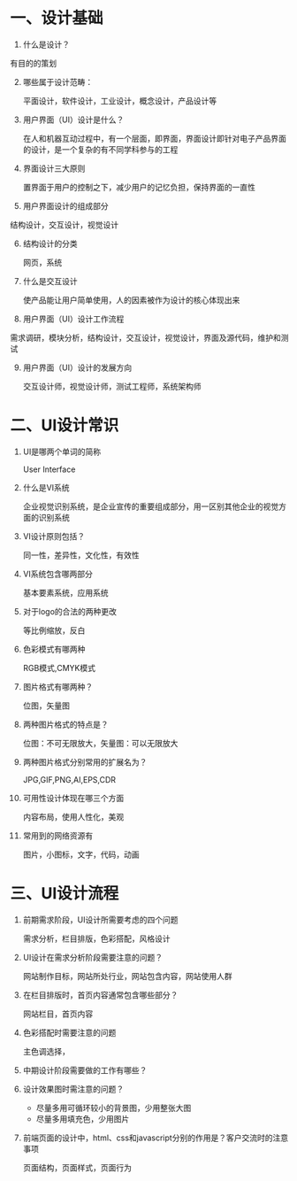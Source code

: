 # 一、设计基础

1. 什么是设计？
  
  有目的的策划
  
2. 哪些属于设计范畴：
  
   平面设计，软件设计，工业设计，概念设计，产品设计等
   
3. 用户界面（UI）设计是什么？
   
   在人和机器互动过程中，有一个层面，即界面，界面设计即针对电子产品界面的设计，是一个复杂的有不同学科参与的工程
   
4. 界面设计三大原则

   置界面于用户的控制之下，减少用户的记忆负担，保持界面的一直性
   
5. 用户界面设计的组成部分
  
  结构设计，交互设计，视觉设计
  
6. 结构设计的分类

   网页，系统
   
7. 什么是交互设计
   
   使产品能让用户简单使用，人的因素被作为设计的核心体现出来
   
8. 用户界面（UI）设计工作流程

  需求调研，模块分析，结构设计，交互设计，视觉设计，界面及源代码，维护和测试
  
9. 用户界面（UI）设计的发展方向
   
   交互设计师，视觉设计师，测试工程师，系统架构师
   
# 二、UI设计常识

1. UI是哪两个单词的简称
   
   User Interface
   
2. 什么是VI系统
   
   企业视觉识别系统，是企业宣传的重要组成部分，用一区别其他企业的视觉方面的识别系统
   
3. VI设计原则包括？
   
   同一性，差异性，文化性，有效性
   
4. VI系统包含哪两部分
   
   基本要素系统，应用系统
   
5. 对于logo的合法的两种更改
   
   等比例缩放，反白
   
6. 色彩模式有哪两种
   
   RGB模式,CMYK模式
   
7. 图片格式有哪两种？
   
   位图，矢量图
   
8. 两种图片格式的特点是？
   
   位图：不可无限放大，矢量图：可以无限放大
   
9. 两种图片格式分别常用的扩展名为？
   
   JPG,GIF,PNG,AI,EPS,CDR
   
10. 可用性设计体现在哪三个方面
    
    内容布局，使用人性化，美观
    
11. 常用到的网络资源有
    
    图片，小图标，文字，代码，动画
    
# 三、UI设计流程

1. 前期需求阶段，UI设计所需要考虑的四个问题
   
   需求分析，栏目排版，色彩搭配，风格设计
   
2. UI设计在需求分析阶段需要注意的问题？
   
   网站制作目标，网站所处行业，网站包含内容，网站使用人群
   
3. 在栏目排版时，首页内容通常包含哪些部分？
   
   网站栏目，首页内容
   
4. 色彩搭配时需要注意的问题
   
   主色调选择，
5. 中期设计阶段需要做的工作有哪些？
   
   
6. 设计效果图时需注意的问题？
   
   - 尽量多用可循环较小的背景图，少用整张大图
   - 尽量多用填充色，少用图片
7. 前端页面的设计中，html、css和javascript分别的作用是？客户交流时的注意事项
   
   页面结构，页面样式，页面行为
